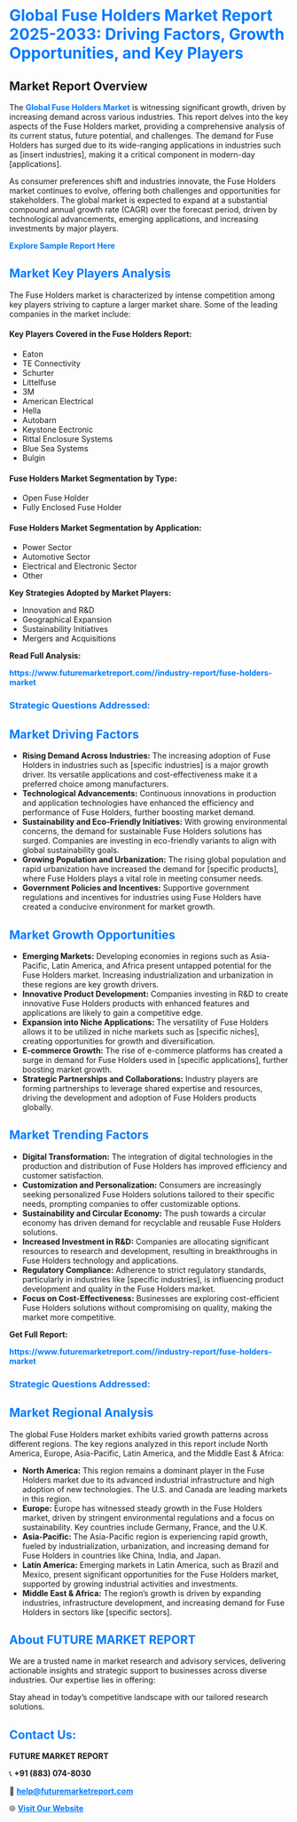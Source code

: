 <h1 style="color: #007BFF;">Global Fuse Holders Market Report 2025-2033: Driving Factors, Growth Opportunities, and Key Players</h1>

<section id="overview">
<h2>Market Report Overview</h2>
<p>The <a href="https://www.futuremarketreport.com//industry-report/fuse-holders-market" style="color: #007BFF; text-decoration: none;"><strong>Global Fuse Holders Market</strong></a> is witnessing significant growth, driven by increasing demand across various industries. This report delves into the key aspects of the Fuse Holders market, providing a comprehensive analysis of its current status, future potential, and challenges. The demand for Fuse Holders has surged due to its wide-ranging applications in industries such as [insert industries], making it a critical component in modern-day [applications].</p>
<p>As consumer preferences shift and industries innovate, the Fuse Holders market continues to evolve, offering both challenges and opportunities for stakeholders. The global market is expected to expand at a substantial compound annual growth rate (CAGR) over the forecast period, driven by technological advancements, emerging applications, and increasing investments by major players.</p>
</section>

<section id="overview">
<p><a href="https://www.futuremarketreport.com//request-sample/reportId=51622" style="color: #007BFF; text-decoration: none;"><strong>Explore Sample Report Here</strong></a></p>
</section>

<section id="key-players">
<h2 style="color: #007BFF;">Market Key Players Analysis</h2>
<p>The Fuse Holders market is characterized by intense competition among key players striving to capture a larger market share. Some of the leading companies in the market include:</p>
<h4>Key Players Covered in the Fuse Holders Report:</h4>
<ul><li>Eaton</li><li>TE Connectivity</li><li>Schurter</li><li>Littelfuse</li><li>3M</li><li>American Electrical</li><li>Hella</li><li>Autobarn</li><li>Keystone Eectronic</li><li>Rittal Enclosure Systems</li><li>Blue Sea Systems</li><li>Bulgin</li></ul>
<h4>Fuse Holders Market Segmentation by Type:</h4>
<ul><li>Open Fuse Holder</li><li>Fully Enclosed Fuse Holder</li></ul>

<h4>Fuse Holders Market Segmentation by Application:</h4>
<ul><li>Power Sector</li><li>Automotive Sector</li><li>Electrical and Electronic Sector</li><li>Other</li></ul>
<p><strong>Key Strategies Adopted by Market Players:</strong></p>
<ul>
<li>Innovation and R&D</li>
<li>Geographical Expansion</li>
<li>Sustainability Initiatives</li>
<li>Mergers and Acquisitions</li>
</ul>
</section>

<section>
<p><strong>Read Full Analysis: </strong></p><a href="https://www.futuremarketreport.com//industry-report/fuse-holders-market" style="color: #007BFF; text-decoration: none;"><strong>https://www.futuremarketreport.com//industry-report/fuse-holders-market</strong></a>
<h3 style="color: #007BFF;">Strategic Questions Addressed:</h3>
</section>

<section id="driving-factors">
<h2 style="color: #007BFF;">Market Driving Factors</h2>
<ul>
<li><strong>Rising Demand Across Industries:</strong> The increasing adoption of Fuse Holders in industries such as [specific industries] is a major growth driver. Its versatile applications and cost-effectiveness make it a preferred choice among manufacturers.</li>
<li><strong>Technological Advancements:</strong> Continuous innovations in production and application technologies have enhanced the efficiency and performance of Fuse Holders, further boosting market demand.</li>
<li><strong>Sustainability and Eco-Friendly Initiatives:</strong> With growing environmental concerns, the demand for sustainable Fuse Holders solutions has surged. Companies are investing in eco-friendly variants to align with global sustainability goals.</li>
<li><strong>Growing Population and Urbanization:</strong> The rising global population and rapid urbanization have increased the demand for [specific products], where Fuse Holders plays a vital role in meeting consumer needs.</li>
<li><strong>Government Policies and Incentives:</strong> Supportive government regulations and incentives for industries using Fuse Holders have created a conducive environment for market growth.</li>
</ul>
</section>

<section id="growth-opportunities">
<h2 style="color: #007BFF;">Market Growth Opportunities</h2>
<ul>
<li><strong>Emerging Markets:</strong> Developing economies in regions such as Asia-Pacific, Latin America, and Africa present untapped potential for the Fuse Holders market. Increasing industrialization and urbanization in these regions are key growth drivers.</li>
<li><strong>Innovative Product Development:</strong> Companies investing in R&D to create innovative Fuse Holders products with enhanced features and applications are likely to gain a competitive edge.</li>
<li><strong>Expansion into Niche Applications:</strong> The versatility of Fuse Holders allows it to be utilized in niche markets such as [specific niches], creating opportunities for growth and diversification.</li>
<li><strong>E-commerce Growth:</strong> The rise of e-commerce platforms has created a surge in demand for Fuse Holders used in [specific applications], further boosting market growth.</li>
<li><strong>Strategic Partnerships and Collaborations:</strong> Industry players are forming partnerships to leverage shared expertise and resources, driving the development and adoption of Fuse Holders products globally.</li>
</ul>
</section>

<section id="trending-factors">
<h2 style="color: #007BFF;">Market Trending Factors</h2>
<ul>
<li><strong>Digital Transformation:</strong> The integration of digital technologies in the production and distribution of Fuse Holders has improved efficiency and customer satisfaction.</li>
<li><strong>Customization and Personalization:</strong> Consumers are increasingly seeking personalized Fuse Holders solutions tailored to their specific needs, prompting companies to offer customizable options.</li>
<li><strong>Sustainability and Circular Economy:</strong> The push towards a circular economy has driven demand for recyclable and reusable Fuse Holders solutions.</li>
<li><strong>Increased Investment in R&D:</strong> Companies are allocating significant resources to research and development, resulting in breakthroughs in Fuse Holders technology and applications.</li>
<li><strong>Regulatory Compliance:</strong> Adherence to strict regulatory standards, particularly in industries like [specific industries], is influencing product development and quality in the Fuse Holders market.</li>
<li><strong>Focus on Cost-Effectiveness:</strong> Businesses are exploring cost-efficient Fuse Holders solutions without compromising on quality, making the market more competitive.</li>
</ul>
</section>

<section>
<p><strong>Get Full Report: </strong></p><a href="https://www.futuremarketreport.com//industry-report/fuse-holders-market" style="color: #007BFF; text-decoration: none;"><strong>https://www.futuremarketreport.com//industry-report/fuse-holders-market</strong></a>
<h3 style="color: #007BFF;">Strategic Questions Addressed:</h3>
</section>


<section id="regional-analysis">
<h2 style="color: #007BFF;">Market Regional Analysis</h2>
<p>The global Fuse Holders market exhibits varied growth patterns across different regions. The key regions analyzed in this report include North America, Europe, Asia-Pacific, Latin America, and the Middle East & Africa:</p>
<ul>
<li><strong>North America:</strong> This region remains a dominant player in the Fuse Holders market due to its advanced industrial infrastructure and high adoption of new technologies. The U.S. and Canada are leading markets in this region.</li>
<li><strong>Europe:</strong> Europe has witnessed steady growth in the Fuse Holders market, driven by stringent environmental regulations and a focus on sustainability. Key countries include Germany, France, and the U.K.</li>
<li><strong>Asia-Pacific:</strong> The Asia-Pacific region is experiencing rapid growth, fueled by industrialization, urbanization, and increasing demand for Fuse Holders in countries like China, India, and Japan.</li>
<li><strong>Latin America:</strong> Emerging markets in Latin America, such as Brazil and Mexico, present significant opportunities for the Fuse Holders market, supported by growing industrial activities and investments.</li>
<li><strong>Middle East & Africa:</strong> The region’s growth is driven by expanding industries, infrastructure development, and increasing demand for Fuse Holders in sectors like [specific sectors].</li>
</ul>
</section>

<footer>
<h2 style="color: #007BFF;">About FUTURE MARKET REPORT</h2>
<p>We are a trusted name in market research and advisory services, delivering actionable insights and strategic support to businesses across diverse industries. Our expertise lies in offering:</p>

<p>Stay ahead in today’s competitive landscape with our tailored research solutions.</p>

<h2 style="color: #007BFF;">Contact Us:</h2>
<p><strong>FUTURE MARKET REPORT</strong></p>
<p>📞 <strong>+91 (883) 074-8030</strong></p>
<p>📧 <strong><a href="mailto:help@futuremarketreport.com" style="color: #007BFF;">help@futuremarketreport.com</a></strong></p>
<p>🌐 <strong><a href="https://www.futuremarketreport.com/" style="color: #007BFF;">Visit Our Website</a></strong></p>
</footer>